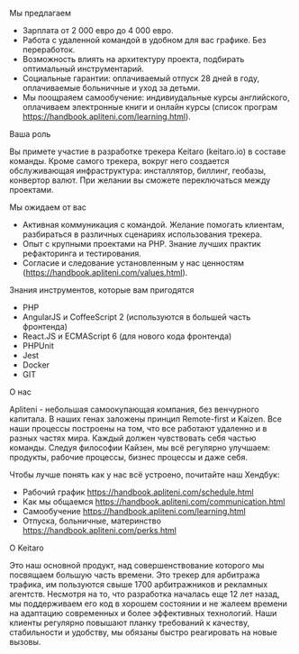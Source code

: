 Мы предлагаем

- Зарплата от 2 000 евро до 4 000 евро.
- Работа с удаленной командой в удобном для вас графике. Без переработок.
- Возможность влиять на архитектуру проекта, подбирать оптимальный инструментарий.
- Социальные гарантии: оплачиваемый отпуск 28 дней в году, оплачиваемые больничные и уход за детьми.
- Мы поощраяем самообучение: индивиудальные курсы английского, оплачиваем электронные книги и онлайн курсы (список програм https://handbook.apliteni.com/learning.html).

Ваша роль

Вы примете участие в разработке трекера Keitaro (keitaro.io) в составе команды. Кроме самого трекера, вокруг него создается обслуживающая инфраструктура: инсталлятор, биллинг, геобазы, конвертор валют. При желании вы сможете переключаться между проектами.  

Мы ожидаем от вас

- Активная коммуникация с командой. Желание помогать клиентам, разбираться в различных сценариях использования трекера.
- Опыт с крупными проектами на PHP. Знание лучших практик рефакторинга и тестирования. 
- Согласие и следование установленным у нас ценностям (https://handbook.apliteni.com/values.html).

Знания инструментов, которые вам пригодятся

- PHP
- AngularJS и CoffeeScript 2 (используются в большей часть фронтенда)
- React.JS и ECMAScript 6 (для нового кода фронтенда)
- PHPUnit
- Jest
- Docker
- GIT

О нас

Apliteni - небольшая самоокупающая компания, без венчурного капитала. В наших генах заложены принцип Remote-first и Kaizen. Все наши процессы построены на том, что все работают удаленно и в разных частях мира. Каждый должен чувствовать себя частью команды. Следуя философии Кайзен, мы всё регулярно улучшаем: продукты, рабочие процессы, бизнес процессы и даже себя. 

Чтобы лучше понять как у нас всё устроено, почитайте наш Хендбук:

* Рабочий график https://handbook.apliteni.com/schedule.html
* Как мы общаемся https://handbook.apliteni.com/communication.html
* Самообучение https://handbook.apliteni.com/learning.html
* Отпуска, больничные, материнство https://handbook.apliteni.com/perks.html

О Keitaro

Это наш основной продукт, над совершенствование которого мы посвящаем большую часть времени. Это трекер для арбитража трафика, им пользуются свыше 1700 арбитражников и рекламных агентств. Несмотря на то, что разработка началась еще 12 лет назад, мы поддерживаем его код в хорошем состоянии и не жалеем времени на адаптацию современных и более эффективных технологий. Наши клиенты регулярно повышают планку требований к качеству, стабильности и удобству, мы обязаны быстро реагировать на новые вызовы.
